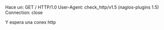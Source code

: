 Hace un:
GET / HTTP/1.0
User-Agent: check_http/v1.5 (nagios-plugins 1.5)
Connection: close

Y espera una conex http
